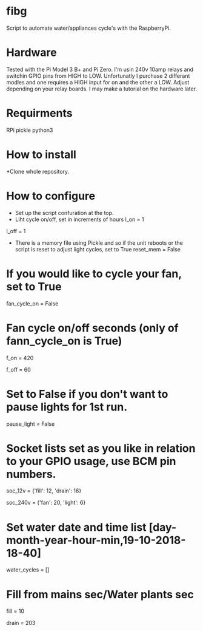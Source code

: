 # fibg
Script to automate water/appliances cycle's with the RaspberryPi.

# Hardware
Tested with the Pi Model 3 B+ and Pi Zero.
I'm usin 240v 10amp relays and switchin GPIO pins from HIGH to LOW.
Unfortunatly I purchase 2 differant modles and one requires a HIGH input for on and the other a LOW.
Adjust depending on your relay boards.
I may make a tutorial on the hardware later.

# Requirments
RPi
pickle
python3

# How to install
*Clone whole repository.

# How to configure
* Set up the script confuration at the top.
* Liht cycle on/off, set in increments of hours
l_on = 1

l_off = 1
* There is a memory file using Pickle and so if the unit reboots or the script is reset to adjust light cycles, set to True
reset_mem = False
# If you would like to cycle your fan, set to True
fan_cycle_on = False
# Fan cycle on/off seconds (only of fann_cycle_on is True)
f_on = 420

f_off = 60
# Set to False if you don't want to pause lights for 1st run.
pause_light = False
# Socket lists set as you like in relation to your GPIO usage, use BCM pin numbers.
soc_12v = {'fill': 12, 'drain': 16}

soc_240v = {'fan': 20, 'light': 6}
# Set water date and time list [day-month-year-hour-min,19-10-2018-18-40]
water_cycles = []
# Fill from mains sec/Water plants sec
fill = 10

drain = 203
